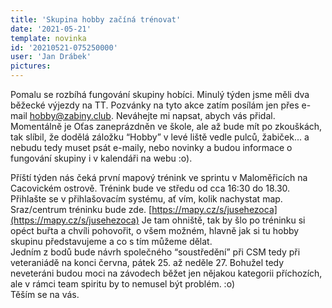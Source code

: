 ```yaml
---
title: 'Skupina hobby začíná trénovat'
date: '2021-05-21'
template: novinka
id: '20210521-075250000'
user: 'Jan Drábek'
pictures:
---
```

Pomalu se rozbíhá fungování skupiny hobíci. Minulý týden jsme měli dva běžecké výjezdy na TT. Pozvánky na tyto akce zatím posílám jen přes e-mail hobby@zabiny.club. Neváhejte mi napsat, abych vás přidal. Momentálně je Oťas zaneprázdněn ve škole, ale až bude mít po zkouškách, tak slíbil, že dodělá záložku “Hobby” v levé liště vedle pulců, žabiček... a nebudu tedy muset psát e-maily, nebo novinky a budou informace o fungování skupiny i v kalendáři na webu :o).

Příští týden nás čeká první mapový trénink ve sprintu v Maloměřicích na Cacovickém ostrově. Trénink bude ve středu od cca 16:30 do 18.30. Přihlašte se v přihlašovacím systému, ať vím, kolik nachystat map. Sraz/centrum tréninku bude zde. [https://mapy.cz/s/jusehezoca](https://mapy.cz/s/jusehezoca) Je tam ohniště, tak by šlo po tréninku si opéct buřta a chvíli pohovořit, o všem možném, hlavně jak si tu hobby skupinu představujeme a co s tím můžeme dělat.  
Jedním z bodů bude návrh společného “soustředění” při CSM tedy při veteraniádě na konci června, pátek 25. až neděle 27. Bohužel tedy neveteráni budou moci na závodech běžet jen nějakou kategorii příchozích, ale v rámci team spiritu by to nemusel být problém. :o)  
Těším se na vás.
